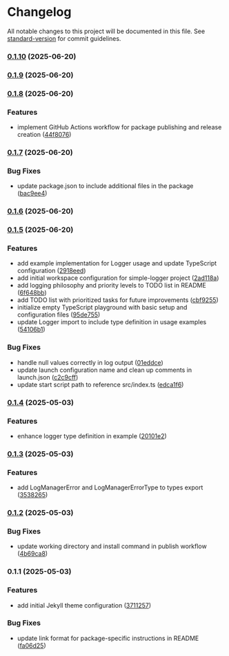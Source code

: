# Changelog

All notable changes to this project will be documented in this file. See [standard-version](https://github.com/conventional-changelog/standard-version) for commit guidelines.

### [0.1.10](https://github.com/madooei/simple-logger/compare/v0.1.9...v0.1.10) (2025-06-20)

### [0.1.9](https://github.com/madooei/simple-logger/compare/v0.1.8...v0.1.9) (2025-06-20)

### [0.1.8](https://github.com/madooei/simple-logger/compare/v0.1.7...v0.1.8) (2025-06-20)

### Features

- implement GitHub Actions workflow for package publishing and release creation ([44f8076](https://github.com/madooei/simple-logger/commit/44f807609e307aa42a430edf678693163e559ace))

### [0.1.7](https://github.com/madooei/simple-logger/compare/v0.1.6...v0.1.7) (2025-06-20)

### Bug Fixes

- update package.json to include additional files in the package ([bac9ee4](https://github.com/madooei/simple-logger/commit/bac9ee46a8fdf4203fd491b2de356b09443e0983))

### [0.1.6](https://github.com/madooei/simple-logger/compare/v0.1.5...v0.1.6) (2025-06-20)

### [0.1.5](https://github.com/madooei/simple-logger/compare/v0.1.4...v0.1.5) (2025-06-20)

### Features

- add example implementation for Logger usage and update TypeScript configuration ([2918eed](https://github.com/madooei/simple-logger/commit/2918eed11c9986a27ad85f51302d313ae1d89d94))
- add initial workspace configuration for simple-logger project ([2ad118a](https://github.com/madooei/simple-logger/commit/2ad118a3292c5ebac254d3363d4d50f6ad4c10fb))
- add logging philosophy and priority levels to TODO list in README ([6f648bb](https://github.com/madooei/simple-logger/commit/6f648bb8c23b931adac95338cdae460db532e490))
- add TODO list with prioritized tasks for future improvements ([cbf9255](https://github.com/madooei/simple-logger/commit/cbf9255b3868c7cf5d3839a28ed2d978f58e4197))
- initialize empty TypeScript playground with basic setup and configuration files ([95de755](https://github.com/madooei/simple-logger/commit/95de7551b5d67c47e687e2ea8cd44b3e2caad631))
- update Logger import to include type definition in usage examples ([54106b1](https://github.com/madooei/simple-logger/commit/54106b1d3c70b2c8bb4f01ff3d2b61a59032960a))

### Bug Fixes

- handle null values correctly in log output ([01eddce](https://github.com/madooei/simple-logger/commit/01eddcea6b690bcba437486cd48bed033d128d4e))
- update launch configuration name and clean up comments in launch.json ([c2c9cff](https://github.com/madooei/simple-logger/commit/c2c9cff2f40287c32977d504839f8763a3c652cc))
- update start script path to reference src/index.ts ([edca1f6](https://github.com/madooei/simple-logger/commit/edca1f64a5384723adeef1690e673de702cfa975))

### [0.1.4](https://github.com/proj-coursebook/simple-logger/compare/v0.1.3...v0.1.4) (2025-05-03)

### Features

- enhance logger type definition in example ([20101e2](https://github.com/proj-coursebook/simple-logger/commit/20101e2900f4eadc04625cd7953ef7ab43d75638))

### [0.1.3](https://github.com/proj-coursebook/simple-logger/compare/v0.1.2...v0.1.3) (2025-05-03)

### Features

- add LogManagerError and LogManagerErrorType to types export ([3538265](https://github.com/proj-coursebook/simple-logger/commit/3538265b58f86e1136cc8bb1f92bf41fee5dce8e))

### [0.1.2](https://github.com/proj-coursebook/simple-logger/compare/v0.1.1...v0.1.2) (2025-05-03)

### Bug Fixes

- update working directory and install command in publish workflow ([4b69ca8](https://github.com/proj-coursebook/simple-logger/commit/4b69ca8eff46cb1b70aef8e2bd2d9335c6fb0c3b))

### 0.1.1 (2025-05-03)

### Features

- add initial Jekyll theme configuration ([3711257](https://github.com/proj-coursebook/simple-logger/commit/3711257cb746cbb01ea1a6f9a7112ac381428074))

### Bug Fixes

- update link format for package-specific instructions in README ([fa06d25](https://github.com/proj-coursebook/simple-logger/commit/fa06d25db9a27d46fd3115cd3a5e9059b2379c3e))
